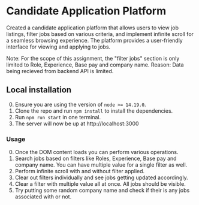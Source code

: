# Candidate Application Platform
Created a candidate application platform that allows users to view job listings, filter jobs based on various criteria, and implement infinite scroll for a seamless browsing experience. The platform provides a user-friendly interface for viewing and applying to jobs.

Note: For the scope of this assignment, the "filter jobs" section is only limited to Role, Experience, Base pay and company name. Reason: Data being recieved from backend API is limited.

## Local installation

0. Ensure you are using the version of `node >= 14.19.0`.
1. Clone the repo and run `npm install` to install the dependencies.
2. Run `npm run start` in one terminal.
3. The server will now be up at http://localhost:3000

  
### Usage

0. Once the DOM content loads you can perform various operations.
1. Search jobs based on filters like Roles, Experience, Base pay and company name. You can have multiple value for a single filter as well.
2. Perform infinite scroll with and without filter applied.
3. Clear out filters individually and see jobs getting updated accordingly.
4. Clear a filter with multiple value all at once. All jobs should be visible.
5. Try putting some random company name and check if their is any jobs associated with or not.
